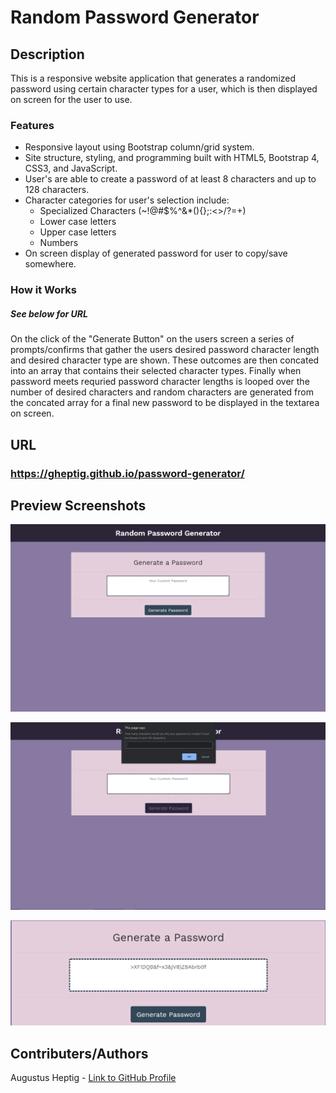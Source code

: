 # Random Password Generator

## Description
This is a responsive website application that generates a randomized password using certain character types for a user, which is then displayed on screen for the user to use.

### Features
* Responsive layout using Bootstrap column/grid system.
* Site structure, styling, and programming built with HTML5, Bootstrap 4, CSS3, and JavaScript.
* User's are able to create a password of at least 8 characters and up to 128 characters.
* Character categories for user's selection include:
    * Specialized Characters (~!@#$%^&*(){};:<>/?=+)
    * Lower case letters
    * Upper case letters
    * Numbers
* On screen display of generated password for user to copy/save somewhere.

### How it Works
##### See below for URL
On the click of the "Generate Button" on the users screen a series of prompts/confirms that gather the users desired password character length and desired character type are shown. These outcomes are then concated into an array that contains their selected character types. Finally when password meets requried password character lengths is looped over the number of desired characters and random characters are generated from the concated array for a final new password to be displayed in the textarea on screen.

## URL 

### https://gheptig.github.io/password-generator/

## Preview Screenshots

![Screenshot of Generator Site](images/rpgscreenshot_1.PNG)

![Screenshot of Prompt](images/rpgscreenshot_2.PNG)

![Screenshot of Generated Password](images/rpgscreenshot_3.PNG)

## Contributers/Authors

Augustus Heptig - [Link to GitHub Profile](https://github.com/gheptig)